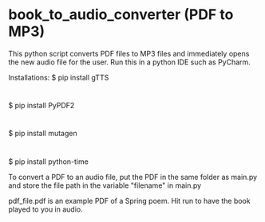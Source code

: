 # book_to_audio_converter (PDF to MP3)

This python script converts PDF files to MP3 files and immediately opens the new audio file for the user.  Run this in a python IDE such as PyCharm.

Installations:
$ pip install gTTS
#
$ pip install PyPDF2
#
$ pip install mutagen
#
$ pip install python-time

To convert a PDF to an audio file, put the PDF in the same folder as main.py and store the file path in the variable "filename" in main.py

pdf_file.pdf is an example PDF of a Spring poem.  Hit run to have the book played to you in audio.  


